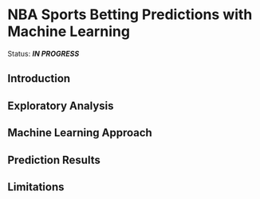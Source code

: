 # NBA Sports Betting Predictions with Machine Learning
Status: **_IN PROGRESS_**

## Introduction

## Exploratory Analysis

## Machine Learning Approach

## Prediction Results

## Limitations

